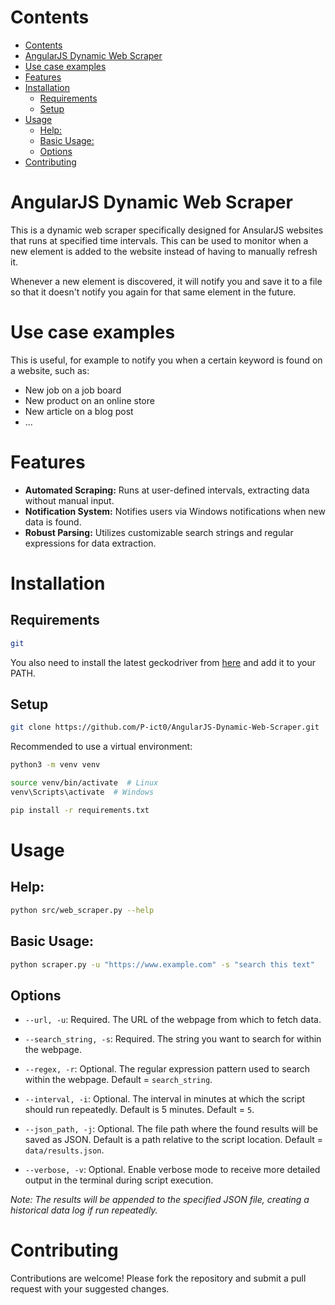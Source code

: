 # Contents
- [Contents](#contents)
- [AngularJS Dynamic Web Scraper](#angularjs-dynamic-web-scraper)
- [Use case examples](#use-case-examples)
- [Features](#features)
- [Installation](#installation)
  - [Requirements](#requirements)
  - [Setup](#setup)
- [Usage](#usage)
  - [Help:](#help)
  - [Basic Usage:](#basic-usage)
  - [Options](#options)
- [Contributing](#contributing)


# AngularJS Dynamic Web Scraper

This is a dynamic web scraper specifically designed for AnsularJS websites that runs at specified time intervals.
This can be used to monitor when a new element is added to the website instead of having to manually refresh it.

Whenever a new element is discovered, it will notify you and save it to a file so that it doesn't notify you again for that same element in the future.

# Use case examples
This is useful, for example to notify you when a certain keyword is found on a website, such as:

- New job on a job board
- New product on an online store
- New article on a blog post
- ...

# Features

- **Automated Scraping:** Runs at user-defined intervals, extracting data without manual input.
- **Notification System:** Notifies users via Windows notifications when new data is found.
- **Robust Parsing:** Utilizes customizable search strings and regular expressions for data extraction.


# Installation

## Requirements

```bash
git
```

You also need to install the latest geckodriver from [here](https://github.com/mozilla/geckodriver/releases) and add it to your PATH.

## Setup

```bash
git clone https://github.com/P-ict0/AngularJS-Dynamic-Web-Scraper.git
```

Recommended to use a virtual environment:
```bash
python3 -m venv venv

source venv/bin/activate  # Linux
venv\Scripts\activate  # Windows
```

```bash
pip install -r requirements.txt
```

# Usage

## Help:
```bash
python src/web_scraper.py --help
```

## Basic Usage:

```bash
python scraper.py -u "https://www.example.com" -s "search this text"
```

## Options

- `--url, -u`: Required. The URL of the webpage from which to fetch data.

- `--search_string, -s`: Required. The string you want to search for within the webpage.

- `--regex, -r`: Optional. The regular expression pattern used to search within the webpage. Default = `search_string`.

- `--interval, -i`: Optional. The interval in minutes at which the script should run repeatedly. Default is 5 minutes. Default = `5`.

- `--json_path, -j`: Optional. The file path where the found results will be saved as JSON. Default is a path relative to the script location. Default = `data/results.json`.

- `--verbose, -v`: Optional. Enable verbose mode to receive more detailed output in the terminal during script execution.


_Note: The results will be appended to the specified JSON file, creating a historical data log if run repeatedly._


# Contributing

Contributions are welcome! Please fork the repository and submit a pull request with your suggested changes.
